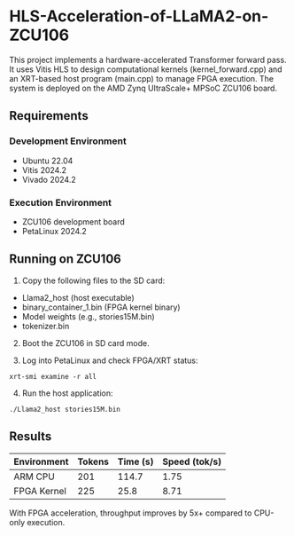 # HLS-Acceleration-of-LLaMA2-on-ZCU106

This project implements a hardware-accelerated Transformer forward pass.
It uses Vitis HLS to design computational kernels (kernel_forward.cpp) and an XRT-based host program (main.cpp) to manage FPGA execution. The system is deployed on the AMD Zynq UltraScale+ MPSoC ZCU106 board.

## Requirements

### Development Environment

- Ubuntu 22.04
- Vitis 2024.2
- Vivado 2024.2

### Execution Environment

- ZCU106 development board
- PetaLinux 2024.2

## Running on ZCU106

1. Copy the following files to the SD card:

- Llama2_host (host executable)
- binary_container_1.bin (FPGA kernel binary)
- Model weights (e.g., stories15M.bin)
- tokenizer.bin

2. Boot the ZCU106 in SD card mode.

3. Log into PetaLinux and check FPGA/XRT status:
```
xrt-smi examine -r all
```

4. Run the host application:
```
./Llama2_host stories15M.bin
```

## Results

| Environment | Tokens | Time (s) | Speed (tok/s) |
| ----------- | ------ | -------- | ------------- |
| ARM CPU     | 201    | 114.7    | 1.75          |
| FPGA Kernel | 225    | 25.8     | 8.71          |

With FPGA acceleration, throughput improves by 5x+ compared to CPU-only execution.
